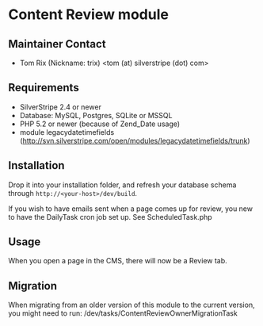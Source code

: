 # Content Review module

## Maintainer Contact
* Tom Rix (Nickname: trix)
  <tom (at) silverstripe (dot) com>

## Requirements
 * SilverStripe 2.4 or newer
 * Database: MySQL, Postgres, SQLite or MSSQL
 * PHP 5.2 or newer (because of Zend_Date usage)
 * module legacydatetimefields (http://svn.silverstripe.com/open/modules/legacydatetimefields/trunk)

## Installation

Drop it into your installation folder, and refresh your database schema
through `http://<your-host>/dev/build`.

If you wish to have emails sent when a page comes up for review, you
new to have the DailyTask cron job set up. See ScheduledTask.php

## Usage

When you open a page in the CMS, there will now be a Review tab.

## Migration
When migrating from an older version of this module to the current version, 
you might need to run: /dev/tasks/ContentReviewOwnerMigrationTask

